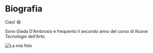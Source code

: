 # Biografia 
Ciao! :smile:

Sono Giada D'Ambrosio e frequento il secondo anno del corso di _Nuove Tecnologie dell'Arte_.


![La mia foto]("C:\Users\giada\Desktop\Nuovoprog\images\Giada.jpg")